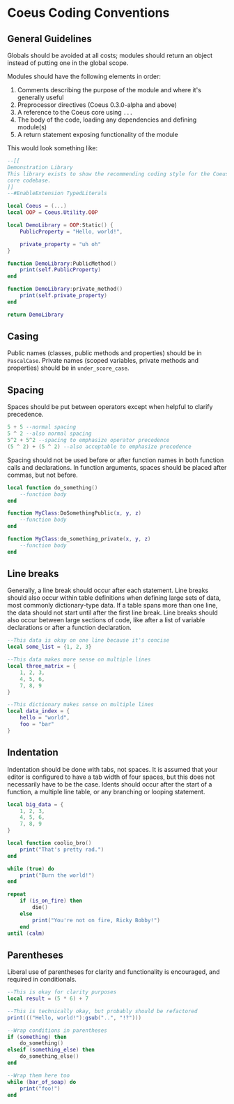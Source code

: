 # Coeus Coding Conventions

## General Guidelines
Globals should be avoided at all costs; modules should return an object instead of putting one in the global scope.

Modules should have the following elements in order:

1. Comments describing the purpose of the module and where it's generally useful
2. Preprocessor directives (Coeus 0.3.0-alpha and above)
3. A reference to the Coeus core using `...`
4. The body of the code, loading any dependencies and defining module(s)
5. A return statement exposing functionality of the module

This would look something like:
```lua
--[[
Demonstration Library
This library exists to show the recommending coding style for the Coeus
core codebase.
]]
--#EnableExtension TypedLiterals

local Coeus = (...)
local OOP = Coeus.Utility.OOP

local DemoLibrary = OOP:Static() {
	PublicProperty = "Hello, world!",

	private_property = "uh oh"
}

function DemoLibrary:PublicMethod()
	print(self.PublicProperty)
end

function DemoLibrary:private_method()
	print(self.private_property)
end

return DemoLibrary
```

## Casing
Public names (classes, public methods and properties) should be in `PascalCase`. Private names (scoped variables, private methods and properties) should be in `under_score_case`.

## Spacing
Spaces should be put between operators except when helpful to clarify precedence.
```lua
5 + 5 --normal spacing
5 ^ 2 --also normal spacing
5^2 + 5^2 --spacing to emphasize operator precedence
(5 ^ 2) + (5 ^ 2) --also acceptable to emphasize precedence
```

Spacing should not be used before or after function names in both function calls and declarations. In function arguments, spaces should be placed after commas, but not before.
```lua
local function do_something()
	--function body
end

function MyClass:DoSomethingPublic(x, y, z)
	--function body
end

function MyClass:do_something_private(x, y, z)
	--function body
end
```

## Line breaks
Generally, a line break should occur after each statement. Line breaks should also occur within table definitions when defining large sets of data, most commonly dictionary-type data. If a table spans more than one line, the data should not start until after the first line break. Line breaks should also occur between large sections of code, like after a list of variable declarations or after a function declaration.
```lua
--This data is okay on one line because it's concise
local some_list = {1, 2, 3}

--This data makes more sense on multiple lines
local three_matrix = {
	1, 2, 3,
	4, 5, 6,
	7, 8, 9
}

--This dictionary makes sense on multiple lines
local data_index = {
	hello = "world",
	foo = "bar"
}
```

## Indentation
Indentation should be done with tabs, not spaces. It is assumed that your editor is configured to have a tab width of four spaces, but this does not necessarily have to be the case. Idents should occur after the start of a function, a multiple line table, or any branching or looping statement.
```lua
local big_data = {
	1, 2, 3,
	4, 5, 6,
	7, 8, 9
}

local function coolio_bro()
	print("That's pretty rad.")
end

while (true) do
	print("Burn the world!")
end

repeat
	if (is_on_fire) then
		die()
	else
		print("You're not on fire, Ricky Bobby!")
	end
until (calm)
```

## Parentheses
Liberal use of parentheses for clarity and functionality is encouraged, and required in conditionals.
```lua
--This is okay for clarity purposes
local result = (5 * 6) + 7

--This is technically okay, but probably should be refactored
print((("Hello, world!"):gsub("..", "!?")))

--Wrap conditions in parentheses
if (something) then
	do_something()
elseif (something_else) then
	do_something_else()
end

--Wrap them here too
while (bar_of_soap) do
	print("foo!")
end
```